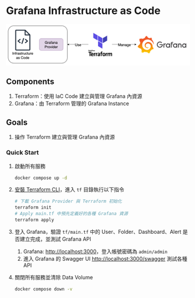 # Grafana Infrastructure as Code

![Lab Architecture](lab-arch.png)

## Components

1. Terraform：使用 IaC Code 建立與管理 Grafana 內資源
2. Grafana：由 Terraform 管理的 Grafana Instance

## Goals

1. 操作 Terraform 建立與管理 Grafana 內資源

### Quick Start

1. 啟動所有服務

   ```bash
   docker compose up -d
   ```

2. [安裝 Terraform CLI](https://developer.hashicorp.com/terraform/tutorials/aws-get-started/install-cli)，進入 `tf` 目錄執行以下指令

   ```bash
   # 下載 Grafana Provider 與 Terraform 初始化
   terraform init
   # Apply main.tf 中預先定義好的各種 Grafana 資源
   terraform apply
   ```

3. 登入 Grafana，驗證 `tf/main.tf` 中的 User、Folder、Dashboard、Alert 是否建立完成，並測試 Grafana API
   1. Grafana: <http://localhost:3000>，登入帳號密碼為 `admin/admin`
   2. 進入 Grafana 的 Swagger UI <http://localhost:3000/swagger> 測試各種 API

4. 關閉所有服務並清除 Data Volume

   ```bash
   docker compose down -v
   ```
